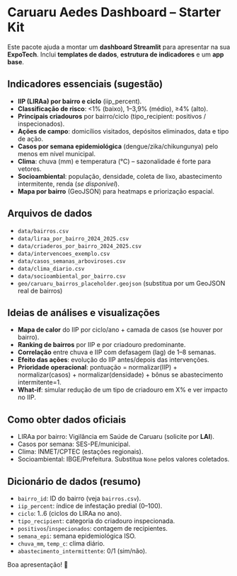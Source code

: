 
# Caruaru Aedes Dashboard – Starter Kit

Este pacote ajuda a montar um **dashboard Streamlit** para apresentar na sua **ExpoTech**.
Inclui **templates de dados**, **estrutura de indicadores** e um **app base**.

## Indicadores essenciais (sugestão)
- **IIP (LIRAa) por bairro e ciclo** (iip_percent).
- **Classificação de risco**: <1% (baixo), 1–3,9% (médio), ≥4% (alto).
- **Principais criadouros** por bairro/ciclo (tipo_recipient: positivos / inspecionados).
- **Ações de campo**: domicílios visitados, depósitos eliminados, data e tipo de ação.
- **Casos por semana epidemiológica** (dengue/zika/chikungunya) pelo menos em nível municipal.
- **Clima**: chuva (mm) e temperatura (°C) – sazonalidade é forte para vetores.
- **Socioambiental**: população, densidade, coleta de lixo, abastecimento intermitente, renda (*se disponível*).
- **Mapa por bairro** (GeoJSON) para heatmaps e priorização espacial.

## Arquivos de dados
- `data/bairros.csv`
- `data/liraa_por_bairro_2024_2025.csv`
- `data/criaderos_por_bairro_2024_2025.csv`
- `data/intervencoes_exemplo.csv`
- `data/casos_semanas_arboviroses.csv`
- `data/clima_diario.csv`
- `data/socioambiental_por_bairro.csv`
- `geo/caruaru_bairros_placeholder.geojson` (substitua por um GeoJSON real de bairros)

## Ideias de análises e visualizações
- **Mapa de calor** do IIP por ciclo/ano + camada de casos (se houver por bairro).
- **Ranking de bairros** por IIP e por criadouro predominante.
- **Correlação** entre chuva e IIP com defasagem (lag) de 1–8 semanas.
- **Efeito das ações**: evolução do IIP antes/depois das intervenções.
- **Prioridade operacional**: pontuação = normalizar(IIP) + normalizar(casos) + normalizar(densidade) + bônus se abastecimento intermitente=1.
- **What-if**: simular redução de um tipo de criadouro em X% e ver impacto no IIP.

## Como obter dados oficiais
- LIRAa por bairro: Vigilância em Saúde de Caruaru (solicite por **LAI**).
- Casos por semana: SES-PE/municipal.
- Clima: INMET/CPTEC (estações regionais).
- Socioambiental: IBGE/Prefeitura.
Substitua `None` pelos valores coletados.

## Dicionário de dados (resumo)
- `bairro_id`: ID do bairro (veja `bairros.csv`).
- `iip_percent`: índice de infestação predial (0–100).
- `ciclo`: 1..6 (ciclos do LIRAa no ano).
- `tipo_recipient`: categoria do criadouro inspecionada.
- `positivos`/`inspecionados`: contagem de recipientes.
- `semana_epi`: semana epidemiológica ISO.
- `chuva_mm`, `temp_c`: clima diário.
- `abastecimento_intermittente`: 0/1 (sim/não).

Boa apresentação! 💪
